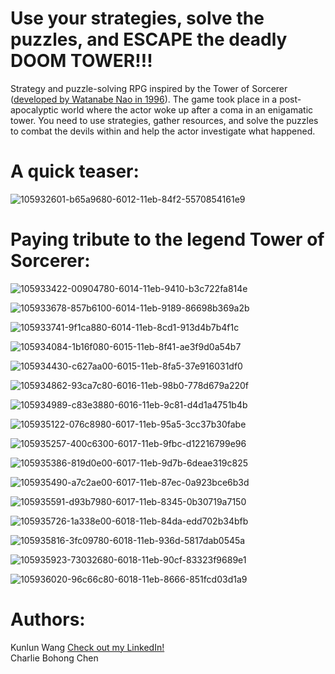 # **Use your strategies, solve the puzzles, and ESCAPE the deadly DOOM TOWER!!!**


Strategy and puzzle-solving RPG inspired by the Tower of Sorcerer ([developed by
Watanabe Nao in 1996](https://tvtropes.org/pmwiki/pmwiki.php/VideoGame/TowerOfTheSorcerer)). The game took place in a post-apocalyptic world where the actor woke up after a coma in an enigamatic tower. You need to use strategies, gather resources, and solve the puzzles to combat the devils within and help the actor investigate what happened.

# **A quick teaser:**


![105932601-b65a9680-6012-11eb-84f2-5570854161e9](https://user-images.githubusercontent.com/52982585/105964393-baed7200-6047-11eb-9a15-90818c1d93a3.jpg)

# **Paying tribute to the legend Tower of Sorcerer:**
![105933422-00904780-6014-11eb-9410-b3c722fa814e](https://user-images.githubusercontent.com/52982585/105964720-34856000-6048-11eb-85f0-ad4fd52963be.jpg)

![105933678-857b6100-6014-11eb-9189-86698b369a2b](https://user-images.githubusercontent.com/52982585/105964760-4404a900-6048-11eb-9029-213c5f03f154.jpg)

![105933741-9f1ca880-6014-11eb-8cd1-913d4b7b4f1c](https://user-images.githubusercontent.com/52982585/105964793-4ebf3e00-6048-11eb-9c53-351934bd4335.jpg)


![105934084-1b16f080-6015-11eb-8f41-ae3f9d0a54b7](https://user-images.githubusercontent.com/52982585/105964827-5848a600-6048-11eb-8ea3-1bdd7cdbaf58.png)


![105934430-c627aa00-6015-11eb-8fa5-37e916031df0](https://user-images.githubusercontent.com/52982585/105964852-5f6fb400-6048-11eb-97c0-323207f31b8c.png)


![105934862-93ca7c80-6016-11eb-98b0-778d679a220f](https://user-images.githubusercontent.com/52982585/105964875-67c7ef00-6048-11eb-9ebb-90d898867a1d.png)


![105934989-c83e3880-6016-11eb-9c81-d4d1a4751b4b](https://user-images.githubusercontent.com/52982585/105964908-71515700-6048-11eb-876f-13e974328f2c.png)


![105935122-076c8980-6017-11eb-95a5-3cc37b30fabe](https://user-images.githubusercontent.com/52982585/105964941-7c0bec00-6048-11eb-9368-07cfb64c60ef.png)

![105935257-400c6300-6017-11eb-9fbc-d12216799e96](https://user-images.githubusercontent.com/52982585/105965184-baa1a680-6048-11eb-89af-0a57a09f870e.png)

![105935386-819d0e00-6017-11eb-9d7b-6deae319c825](https://user-images.githubusercontent.com/52982585/105965212-c4c3a500-6048-11eb-9a87-ab34cd3f42db.png)

![105935490-a7c2ae00-6017-11eb-87ec-0a923bce6b3d](https://user-images.githubusercontent.com/52982585/105965244-cc834980-6048-11eb-8289-35b00119c059.png)


![105935591-d93b7980-6017-11eb-8345-0b30719a7150](https://user-images.githubusercontent.com/52982585/105965285-d5741b00-6048-11eb-8bb6-621eb957d7aa.png)


![105935726-1a338e00-6018-11eb-84da-edd702b34bfb](https://user-images.githubusercontent.com/52982585/105965316-dd33bf80-6048-11eb-9b1e-9332260c05cd.png)


![105935816-3fc09780-6018-11eb-936d-5817dab0545a](https://user-images.githubusercontent.com/52982585/105965343-e58bfa80-6048-11eb-89f9-12b332397759.png)


![105935923-73032680-6018-11eb-90cf-83323f9689e1](https://user-images.githubusercontent.com/52982585/105965363-ede43580-6048-11eb-86f5-b7316df39a0d.png)


![105936020-96c66c80-6018-11eb-8666-851fcd03d1a9](https://user-images.githubusercontent.com/52982585/105965386-f63c7080-6048-11eb-9ca8-432e91365683.png)




# Authors: 
Kunlun Wang [Check out my LinkedIn!](https://www.linkedin.com/in/kunlun-wang-9a87781aa/) <br /> 
Charlie Bohong Chen 

